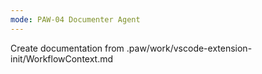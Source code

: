 ```yaml
---
mode: PAW-04 Documenter Agent
---
```


Create documentation from .paw/work/vscode-extension-init/WorkflowContext.md
